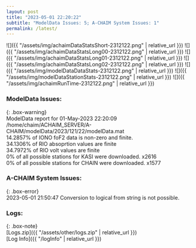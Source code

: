 ```yaml
---
layout: post
title: "2023-05-01 22:20:22"
subtitle: "ModelData Issues: 5; A-CHAIM System Issues: 1"
permalink: /latest/
---
```


![]({{ "/assets/img/achaimDataStatsShort-2312122.png" | relative_url }})
![]({{ "/assets/img/achaimDataStatsLong00-2312122.png" | relative_url }})
![]({{ "/assets/img/achaimDataStatsLong01-2312122.png" | relative_url }})
![]({{ "/assets/img/achaimDataStatsLong02-2312122.png" | relative_url }})
![]({{ "/assets/img/modelDataDataStats-2312122.png" | relative_url }})
![]({{ "/assets/img/modelDataStationStats-2312122.png" | relative_url }})
![]({{ "/assets/img/achaimRunTime-2312122.png" | relative_url }})


### ModelData Issues:  
  
{: .box-warning}  
 ModelData report for 01-May-2023 22:20:09   
 /home/chaim/ACHAIM_SERVER/A-CHAIM/modelData/2023/121/22/modelData.mat   
 14.2857% of IONO foF2 data is non-zero and finite.   
 34.1306% of RIO absoprtion values are finite   
 34.7972% of RIO volt values are finite   
 0% of all possible stations for KASI were downloaded. x2616   
 0% of all possible stations for CHAIN were downloaded. x1577   
  
### A-CHAIM System Issues:  
  
{: .box-error}  
2023-05-01 21:50:47 Conversion to logical from string is not possible.  

### Logs:  
  
{: .box-note}  
[Logs.zip]({{ "/assets/other/logs.zip" | relative_url }})  
[Log Info]({{ "/logInfo" | relative_url }})  

